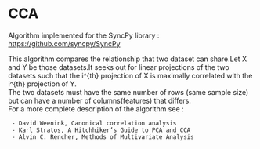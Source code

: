 # CCA

Algorithm implemented for the SyncPy library : https://github.com/syncpy/SyncPy  

This algorithm compares the relationship that two dataset can share.Let X and Y be those datasets.It seeks out for linear projections of the two datasets such that the i^{th} projection of X is maximally correlated with the i^{th} projection of Y.  
The two datasets must have the same number of rows (same sample size) but can have a number of columns(features) that differs.  
For a more complete description of the algorithm see :

     - David Weenink, Canonical correlation analysis
     - Karl Stratos, A Hitchhiker’s Guide to PCA and CCA
     - Alvin C. Rencher, Methods of Multivariate Analysis
     
